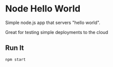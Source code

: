 # Node Hello World

Simple node.js app that servers "hello world".

Great for testing simple deployments to the cloud

## Run It

`npm start`
